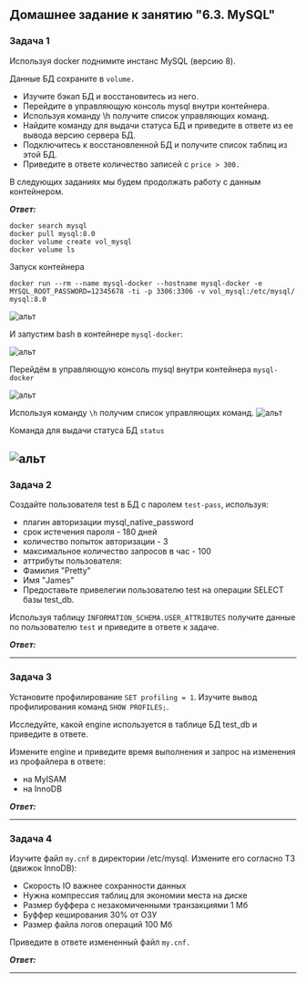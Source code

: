 ## Домашнее задание к занятию "6.3. MySQL"

### Задача 1

Используя docker поднимите инстанс MySQL (версию 8). 

Данные БД сохраните в `volume.`

* Изучите бэкап БД и восстановитесь из него.
* Перейдите в управляющую консоль mysql внутри контейнера.
* Используя команду \h получите список управляющих команд.
* Найдите команду для выдачи статуса БД и приведите в ответе из ее вывода версию сервера БД.
* Подключитесь к восстановленной БД и получите список таблиц из этой БД.
* Приведите в ответе количество записей с `price > 300.`

В следующих заданиях мы будем продолжать работу с данным контейнером.


***Ответ:***
```
docker search mysql
docker pull mysql:8.0
docker volume create vol_mysql
docker volume ls
```
Запуск контейнера  
```
docker run --rm --name mysql-docker --hostname mysql-docker -e MYSQL_ROOT_PASSWORD=12345678 -ti -p 3306:3306 -v vol_mysql:/etc/mysql/ mysql:8.0

```
![альт](https://i.ibb.co/ygrsqMF/4.jpg)


И запустим bash в контейнере `mysql-docker`:

![альт](https://i.ibb.co/rm83gnJ/3.jpg)

Перейдём в управляющую консоль mysql внутри контейнера `mysql-docker`

![альт](https://i.ibb.co/H2d3RQf/5.jpg)

Используя команду `\h` получим список управляющих команд.
![альт](https://i.ibb.co/X4VWzy4/6.jpg)

Команда для выдачи статуса БД `status`

![альт](https://i.ibb.co/G5y3nHx/7.jpg)
---
### Задача 2

Создайте пользователя test в БД c паролем `test-pass`, используя:
* плагин авторизации mysql_native_password
* срок истечения пароля - 180 дней
* количество попыток авторизации - 3
* максимальное количество запросов в час - 100
* аттрибуты пользователя:
* Фамилия "Pretty"
* Имя "James"
* Предоставьте привелегии пользователю test на операции SELECT базы test_db.

Используя таблицу `INFORMATION_SCHEMA.USER_ATTRIBUTES` получите данные по пользователю `test` и приведите в ответе к задаче.

***Ответ:***

---
### Задача 3

Установите профилирование `SET profiling = 1`. Изучите вывод профилирования команд `SHOW PROFILES;`.

Исследуйте, какой engine используется в таблице БД test_db и приведите в ответе.

Измените engine и приведите время выполнения и запрос на изменения из профайлера в ответе:
* на MyISAM
* на InnoDB

***Ответ:***

---
### Задача 4

Изучите файл `my.cnf` в директории /etc/mysql.
Измените его согласно ТЗ (движок InnoDB):

* Скорость IO важнее сохранности данных
* Нужна компрессия таблиц для экономии места на диске
* Размер буффера с незакомиченными транзакциями 1 Мб
* Буффер кеширования 30% от ОЗУ
* Размер файла логов операций 100 Мб

Приведите в ответе измененный файл `my.cnf.`

***Ответ:***


---


